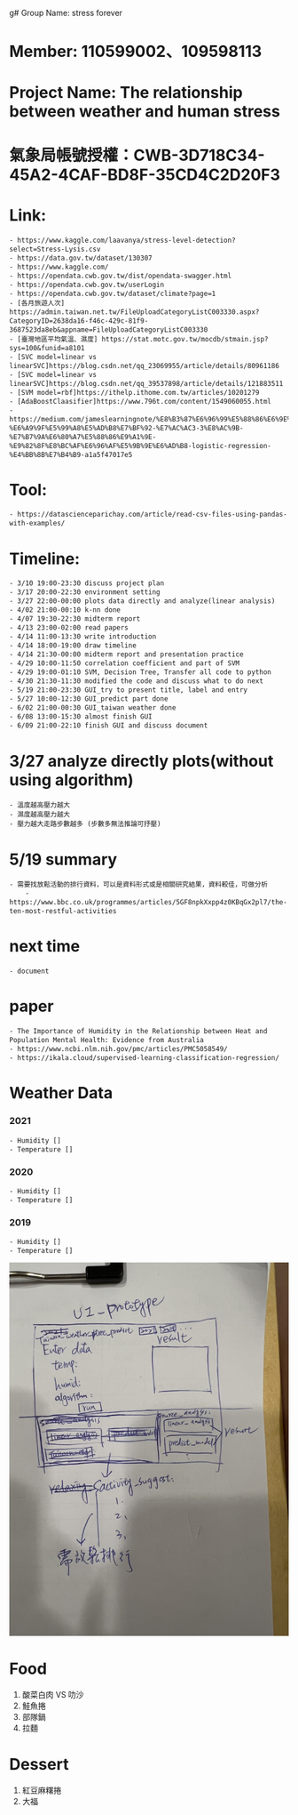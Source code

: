 g# Group Name: stress forever
# Member: 110599002、109598113
# Project Name: The relationship between weather and human stress

# 氣象局帳號授權：CWB-3D718C34-45A2-4CAF-BD8F-35CD4C2D20F3

# Link:
    - https://www.kaggle.com/laavanya/stress-level-detection?select=Stress-Lysis.csv
    - https://data.gov.tw/dataset/130307
    - https://www.kaggle.com/
    - https://opendata.cwb.gov.tw/dist/opendata-swagger.html
    - https://opendata.cwb.gov.tw/userLogin
    - https://opendata.cwb.gov.tw/dataset/climate?page=1
    - [各月旅遊人次] https://admin.taiwan.net.tw/FileUploadCategoryListC003330.aspx?CategoryID=2638da16-f46c-429c-81f9-3687523da8eb&appname=FileUploadCategoryListC003330
    - [臺灣地區平均氣溫、濕度] https://stat.motc.gov.tw/mocdb/stmain.jsp?sys=100&funid=a8101
    - [SVC model=linear vs linearSVC]https://blog.csdn.net/qq_23069955/article/details/80961186
    - [SVC model=linear vs linearSVC]https://blog.csdn.net/qq_39537898/article/details/121883511
    - [SVM model=rbf]https://ithelp.ithome.com.tw/articles/10201279
    - [AdaBoostClaasifier]https://www.796t.com/content/1549060055.html
    - https://medium.com/jameslearningnote/%E8%B3%87%E6%96%99%E5%88%86%E6%9E%90-%E6%A9%9F%E5%99%A8%E5%AD%B8%E7%BF%92-%E7%AC%AC3-3%E8%AC%9B-%E7%B7%9A%E6%80%A7%E5%88%86%E9%A1%9E-%E9%82%8F%E8%BC%AF%E6%96%AF%E5%9B%9E%E6%AD%B8-logistic-regression-%E4%BB%8B%E7%B4%B9-a1a5f47017e5




# Tool:
    - https://datascienceparichay.com/article/read-csv-files-using-pandas-with-examples/

# Timeline:
    - 3/10 19:00-23:30 discuss project plan
    - 3/17 20:00-22:30 environment setting
    - 3/27 22:00-00:00 plots data directly and analyze(linear analysis)
    - 4/02 21:00-00:10 k-nn done
    - 4/07 19:30-22:30 midterm report
    - 4/13 23:00-02:00 read papers
    - 4/14 11:00-13:30 write introduction
    - 4/14 18:00-19:00 draw timeline
    - 4/14 21:30-00:00 midterm report and presentation practice
    - 4/29 10:00-11:50 correlation coefficient and part of SVM
    - 4/29 19:00-01:10 SVM, Decision Tree, Transfer all code to python
    - 4/30 21:30-11:30 modified the code and discuss what to do next
    - 5/19 21:00-23:30 GUI_try to present title, label and entry
    - 5/27 10:00-12:30 GUI_predict part done
    - 6/02 21:00-00:30 GUI_taiwan weather done
    - 6/08 13:00-15:30 almost finish GUI
    - 6/09 21:00-22:10 finish GUI and discuss document

# 3/27 analyze directly plots(without using algorithm)
    - 溫度越高壓力越大
    - 濕度越高壓力越大
    - 壓力越大走路步數越多 (步數多無法推論可抒壓)

# 5/19 summary
    - 需要找放鬆活動的排行資料，可以是資料形式或是相關研究結果，資料較佳，可做分析
        - https://www.bbc.co.uk/programmes/articles/5GF8npkXxpp4z0KBqGx2pl7/the-ten-most-restful-activities


# next time
    - document

# paper
    - The Importance of Humidity in the Relationship between Heat and Population Mental Health: Evidence from Australia
    - https://www.ncbi.nlm.nih.gov/pmc/articles/PMC5058549/
    - https://ikala.cloud/supervised-learning-classification-regression/


# Weather Data
### 2021
    - Humidity []
    - Temperature []

### 2020
    - Humidity []
    - Temperature []

### 2019
    - Humidity []
    - Temperature []

![UI_prototype](./UI_prototype.jpeg)
    

# Food
1. 酸菜白肉 VS 叻沙
2. 鮭魚捲
3. 部隊鍋
4. 拉麵

# Dessert
1. 紅豆麻糬捲
2. 大福
